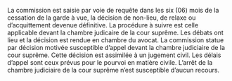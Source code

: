 La commission est saisie par voie de requête dans les six (06) mois de la cessation de la garde à vue, la décision de non-lieu, de relaxe ou d’acquittement devenue définitive.
La procédure à suivre est celle applicable devant la chambre judicaire de la cour suprême.
Les débats ont lieu et la décision est rendue en chambre du avocat. La commission statue par décision motivée susceptible d’appel devant la chambre judiciaire de la cour suprême. Cette décision est assimilée à un jugement civil.
Les délais d’appel sont ceux prévus pour le pourvoi en matière civile.
L’arrêt de la chambre judiciaire de la cour suprême n’est susceptible d’aucun recours.